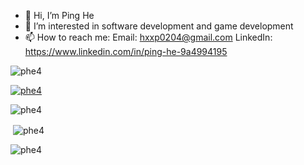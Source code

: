 - 👋 Hi, I’m Ping He
- 👀 I’m interested in software development and game development
- 📫 How to reach me: 
     Email: hxxp0204@gmail.com
     LinkedIn: https://www.linkedin.com/in/ping-he-9a4994195
<p align="left"> <img src="https://komarev.com/ghpvc/?username=phe4&label=Profile%20views&color=0e75b6&style=flat" alt="phe4" /> </p>

<p align="left"> <a href="https://github.com/ryo-ma/github-profile-trophy"> <img src="https://github-profile-trophy.vercel.app/?username=phe4" alt="phe4" /></a> </p>

<p><img align="center" src="https://github-readme-stats-sigma-five.vercel.app/api/top-langs?username=phe4&show_icons=true&locale=en&layout=compact" alt="phe4" /></p>

<p>&nbsp;<img align="center" src=https://github-readme-stats-sigma-five.vercel.app/api?username=phe4&show_icons=true&locale=en" alt="phe4" /></p>

<p><img align="center" src="https://github-readme-streak-stats.herokuapp.com/?user=phe4&" alt="phe4" /></p>
<!---
phe4/phe4 is a ✨ special ✨ repository because its `README.md` (this file) appears on your GitHub profile.
You can click the Preview link to take a look at your changes.
--->

